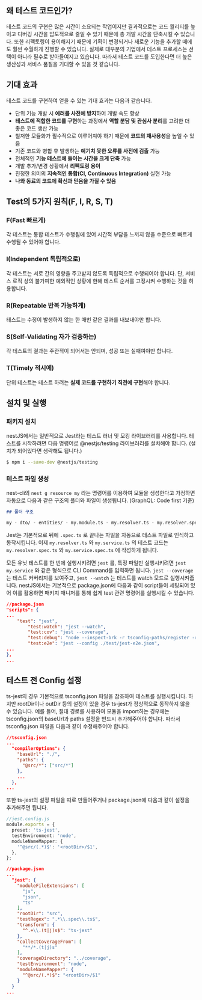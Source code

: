 ## 왜 테스트 코드인가?

테스트 코드의 구현은 많은 시간이 소요되는 작업이지만 결과적으로는 코드 퀄리티를 높이고 디버깅 시간을 압도적으로 줄일 수 있기 때문에 총 개발 시간을 단축시킬 수 있습니다. 또한 리펙토링이 용이해지기 때문에 기획이 변경되거나 새로운 기능을 추가할 때에도 훨씬 수월하게 진행할 수 있습니다. 실제로 대부분의 기업에서 테스트 프로세스는 선택이 아니라 필수로 받아들여지고 있습니다. 따라서 테스트 코드를 도입한다면 더 높은 생산성과 서비스 품질을 기대할 수 있을 것 같습니다.

## 기대 효과

테스트 코드를 구현하여 얻을 수 있는 기대 효과는 다음과 같습니다.

- 단위 기능 개발 시 **에러를 사전에 방지**하여 개발 속도 향상
- **테스트에 적합한 코드를 구현**하는 과정에서 **역할 분담 및 관심사 분리**를 고려한 더 좋은 코드 생산 가능
- 철저한 모듈화가 필수적으로 이루어져야 하기 때문에 **코드의 재사용성**을 높일 수 있음
- 기존 코드와 병합 후 발생하는 **예기치 못한 오류를 사전에 검출** 가능
- 전체적인 **기능 테스트에 들이는 시간을 크게 단축** 가능
- 개발 추가/변경 상황에서 **리펙토링 용이**
- 진정한 의미의 **지속적인 통합(CI, Continuous Integration)** 실현 가능
- **나와 동료의 코드에 확신과 믿음을 가질 수 있음**

## Test의 5가지 원칙(F, I, R, S, T)

### F(Fast 빠르게)

각 테스트는 통합 테스트가 수행됨에 있어 시간적 부담을 느끼지 않을 수준으로 빠르게 수행될 수 있어야 합니다.

### I(Independent 독립적으로)

각 테스트는 서로 간의 영향을 주고받지 않도록 독립적으로 수행되어야 합니다. 단, 서비스 로직 상의 불가피한 예외적인 상황에 한해 테스트 순서를 고정시켜 수행하는 것을 허용합니다.

### R(Repeatable 반복 가능하게)

테스트는 수정이 발생하지 않는 한 매번 같은 결과를 내보내야만 합니다.

### S(Self-Validating 자가 검증하는)

각 테스트의 결과는 주관적이 되어서는 안되며, 성공 또는 실패여야만 합니다.

### T(Timely 적시에)

단위 테스트는 테스트 하려는 **실제 코드를 구현하기 직전에 구현**해야 합니다.

## 설치 및 실행

### 패키지 설치

nestJS에서는 일반적으로 Jest라는 테스트 러너 및 모킹 라이브러리를 사용합니다. 테스트를 시작하려면 다음 명령어로 @nestjs/testing 라이브러리를 설치해야 합니다. (설치가 되어있다면 생략해도 됩니다.)

```bash
$ npm i --save-dev @nestjs/testing
```

### 테스트 파일 생성

nest-cli의 `nest g resource my` 라는 명령어를 이용하여 모듈을 생성한다고 가정하면 자동으로 다음과 같은 구조의 폴더와 파일이 생성됩니다. (GraphQL: Code first 기준)

```markdown
## 폴더 구조

my - dto/ - entities/ - my.module.ts - my.resolver.ts - my.resolver.spec.ts - my.service.ts - my.service.spec.ts
```

Jest는 기본적으로 뒤에 `.spec.ts` 로 끝나는 파일을 자동으로 테스트 파일로 인식하고 동작시킵니다. 이제 `my.resolver.ts` 와 `my.service.ts` 의 테스트 코드는 `my.resolver.spec.ts` 와 `my.service.spec.ts` 에 작성하게 됩니다.

모든 유닛 테스트를 한 번에 실행시키려면 `jest` 를, 특정 파일만 실행시키려면 `jest my.service` 와 같은 형식으로 CLI Command를 입력하면 됩니다. `jest --coverage` 는 테스트 커버리지를 보여주고, `jest --watch` 는 테스트를 watch 모드로 실행시켜줍니다. nestJS에서는 기본적으로 package.json에 다음과 같이 script들이 세팅되어 있어 이를 활용하면 패키지 매니저를 통해 쉽게 test 관련 명령어를 실행시킬 수 있습니다.

```json
//package.json
"scripts": {
...
	"test": "jest",
	    "test:watch": "jest --watch",
	    "test:cov": "jest --coverage",
	    "test:debug": "node --inspect-brk -r tsconfig-paths/register -r ts-node/register node_modules/.bin/jest --runInBand",
	    "test:e2e": "jest --config ./test/jest-e2e.json",
...
},
...
```

## 테스트 전 Config 설정

ts-jest의 경우 기본적으로 tsconfig.json 파일을 참조하여 테스트를 실행시킵니다. 하지만 rootDir이나 outDir 등의 설정이 있을 경우 ts-jest가 정상적으로 동작하지 않을 수 있습니다. 예를 들어,
절대 경로를 사용하여 모듈을 import하는 경우에는 tsconfig.json의 baseUrl과 paths 설정을 반드시 추가해주어야 합니다. 따라서 tsconfig.json 파일을 다음과 같이 수정해주어야 합니다.

```json
//tsconfig.json
...
  "compilerOptions": {
	"baseUrl": "./",
	"paths": {
	  "@src/*": ["src/*"]
	},
	...
  },
...
```

또한 ts-jest의 설정 파일을 따로 만들어주거나 package.json에 다음과 같이 설정을 추가해주면 됩니다.

```typescript
//jest.config.js
module.exports = {
  preset: 'ts-jest',
  testEnvironment: 'node',
  moduleNameMapper: {
    '^@src/(.*)$': '<rootDir>/$1',
  },
};
```

```json
//package.json
...
  "jest": {
    "moduleFileExtensions": [
      "js",
      "json",
      "ts"
    ],
    "rootDir": "src",
    "testRegex": ".*\\.spec\\.ts$",
    "transform": {
      "^.+\\.(t|j)s$": "ts-jest"
    },
    "collectCoverageFrom": [
      "**/*.(t|j)s"
    ],
    "coverageDirectory": "../coverage",
    "testEnvironment": "node",
    "moduleNameMapper": {
      "^@src/(.*)$": "<rootDir>/$1"
    }
  }
...
```
